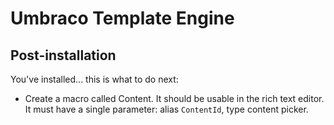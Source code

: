 ﻿# Umbraco Template Engine

## Post-installation

You've installed... this is what to do next:

- Create a macro called Content. It should be usable in the rich text editor. It must have a single parameter: alias `ContentId`, type content picker.
